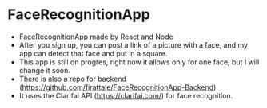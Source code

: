# FaceRecognitionApp
- FaceRecognitionApp made by React and Node
- After you sign up, you can post a link of a picture with a face, and my app can detect that face and put in a square.
- This app is still on progres, right now it allows only for one face, but I will change it soon.
- There is also a repo for backend (https://github.com/firattale/FaceRecognitionApp-Backend)
- It uses the Clarifai API (https://clarifai.com/) for face recognition.

